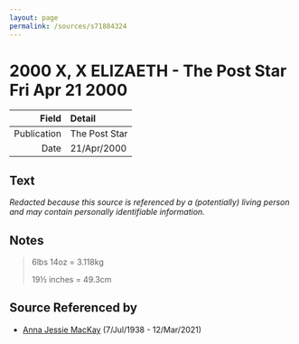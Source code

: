```yaml
---
layout: page
permalink: /sources/s71884324
---
```


# 2000 X, X ELIZAETH - The Post Star Fri Apr 21 2000

Field | Detail
---:|:---
Publication | The Post Star
Date | 21/Apr/2000

## Text

_Redacted because this source is referenced by a (potentially) living person and may contain personally identifiable information._

## Notes

> 6lbs 14oz = 3.118kg
>
> 19½ inches = 49.3cm
>


## Source Referenced by

* [Anna Jessie MacKay](../people/@41265374@-anna-jessie-mackay-b1938-7-7-d2021-3-12.md) (7/Jul/1938 - 12/Mar/2021)
